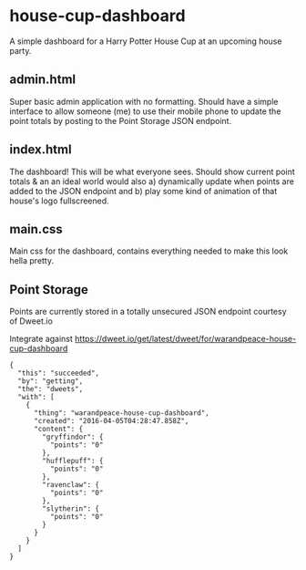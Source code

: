 # house-cup-dashboard

A simple dashboard for a Harry Potter House Cup at an upcoming house party.


## admin.html

Super basic admin application with no formatting. Should have a simple interface to allow someone (me)
to use their mobile phone to update the point totals by posting to the Point Storage JSON endpoint.

## index.html

The dashboard! This will be what everyone sees. Should show current point totals & an an ideal world
would also a) dynamically update when points are added to the JSON endpoint and b) play some kind of
animation of that house's logo fullscreened.

## main.css

Main css for the dashboard, contains everything needed to make this look hella pretty.

## Point Storage

Points are currently stored in a totally unsecured JSON endpoint courtesy of Dweet.io

Integrate against https://dweet.io/get/latest/dweet/for/warandpeace-house-cup-dashboard

```
{
  "this": "succeeded",
  "by": "getting",
  "the": "dweets",
  "with": [
    {
      "thing": "warandpeace-house-cup-dashboard",
      "created": "2016-04-05T04:28:47.858Z",
      "content": {
        "gryffindor": {
          "points": "0"
        },
        "hufflepuff": {
          "points": "0"
        },
        "ravenclaw": {
          "points": "0"
        },
        "slytherin": {
          "points": "0"
        }
      }
    }
  ]
}
```